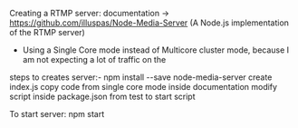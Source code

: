 Creating a RTMP server:
documentation -> https://github.com/illuspas/Node-Media-Server
(A Node.js implementation of the RTMP server)

- Using a Single Core mode instead of Multicore cluster mode, because I am not expecting a lot of traffic on the

steps to creates server:-
npm install --save node-media-server
create index.js
copy code from single core mode inside documentation
modify script inside package.json from test to start script

To start server:
npm start
